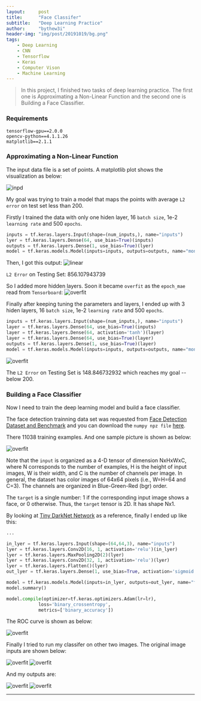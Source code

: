 ```yaml
---
layout:     post
title:      "Face Classifer"
subtitle:   "Deep Learning Practice"
author:     "bythew3i"
header-img: "img/post/20191019/bg.png"
tags:
    - Deep Learning
    - CNN
    - Tensorflow
    - Keras
    - Computer Vison
    - Machine Learning
---
```


> In this project, I finished two tasks of deep learning practice. The first one is Approximating a Non-Linear Function and the second one is Building a Face Classifier.

### Requirements
```
tensorflow-gpu==2.0.0
opencv-python==4.1.1.26
matplotlib==2.1.1
```

### Approximating a Non-Linear Function

The input data file is a set of points. A matplotlib plot shows the visualization as below:

![inpd](/img/post/20191019/inputd.png)


My goal was trying to train a model that maps the points with average `L2 error` on test set less than 200.

Firstly I trained the data with only one hiden layer, 16 `batch size`, 1e-2 `learning rate` and 500 `epochs`. 

```python
inputs = tf.keras.layers.Input(shape=(num_inputs,), name="inputs")
lyer = tf.keras.layers.Dense(64, use_bias=True)(inputs)
outputs = tf.keras.layers.Dense(1, use_bias=True)(lyer)
model = tf.keras.models.Model(inputs=inputs, outputs=outputs, name="monkey_model")
```

Then, I got this output:
![linear](/img/post/20191019/l.png)

`L2 Error` on Testing Set: 856.107943739

So I added more hidden layers. Soon it became `overfit` as the `epoch_mae` read from `Tensorboard`:
![overfit](/img/post/20191019/II-10.png)

Finally after keeping tuning the parameters and layers, I ended up with 3 hiden layers, 16 `batch size`, 1e-2 `learning rate` and 500 `epochs`.

```python
inputs = tf.keras.layers.Input(shape=(num_inputs,), name="inputs")
layer = tf.keras.layers.Dense(64, use_bias=True)(inputs)
layer = tf.keras.layers.Dense(64, activation='tanh')(layer)
layer = tf.keras.layers.Dense(64, use_bias=True)(layer)
outputs = tf.keras.layers.Dense(1, use_bias=True)(layer)
model = tf.keras.models.Model(inputs=inputs, outputs=outputs, name="monkey_model")
```
![overfit](/img/post/20191019/II-9.png)

The `L2 Error` on Testing Set is 148.846732932 which reaches my goal -- below 200.


### Building a Face Classifier
Now I need to train the deep learning model and build a face classifier. 

The face detection trainning data set was requested from [Face Detection Dataset and Benchmark](http://vis-www.cs.umass.edu/fddb/) and you can download the `numpy npz file` [here](https://drive.google.com/file/d/1JIIalRu5WZQ01p-S6mBxzHV8ZMqAJcdH/view).


There 11038 training examples. And one sample picture is shown as below:

![overfit](/img/post/20191019/sample.png)

Note that the `input` is organized as a 4-D tensor of dimension NxHxWxC, where N corresponds to the number of examples, H is the height of input images, W is their width, and C is the number of channels per image. In general, the dataset has color images of 64x64 pixels (i.e., W=H=64 and C=3). The channels are organized in Blue-Green-Red (bgr) order.

The `target` is a single number: 1 if the corresponding input image shows a face, or 0 otherwise. Thus, the `target` tensor is 2D. It has shape Nx1.

By looking at [Tiny DarkNet Network](https://pjreddie.com/darknet/tiny-darknet/) as a reference, finally I ended up like this:

```python
...

in_lyer = tf.keras.layers.Input(shape=(64,64,3), name="inputs")
lyer = tf.keras.layers.Conv2D(16, 1, activation='relu')(in_lyer)
lyer = tf.keras.layers.MaxPooling2D(2)(lyer)
lyer = tf.keras.layers.Conv2D(32, 1, activation='relu')(lyer)
lyer = tf.keras.layers.Flatten()(lyer)
out_lyer = tf.keras.layers.Dense(1, use_bias=True, activation='sigmoid')(lyer)

model = tf.keras.models.Model(inputs=in_lyer, outputs=out_lyer, name="face_model")
model.summary()

model.compile(optimizer=tf.keras.optimizers.Adam(lr=lr),
            loss='binary_crossentropy',
            metrics=['binary_accuracy'])
```

The ROC curve is shown as below:

![overfit](/img/post/20191019/III-2.png)

Finally I tried to run my classifer on other two images. The original image inputs are shown below:

![overfit](/img/post/20191019/i1.jpg)
![overfit](/img/post/20191019/i2.jpg)

And my outputs are:

![overfit](/img/post/20191019/o1.png)
![overfit](/img/post/20191019/o2.png)


---